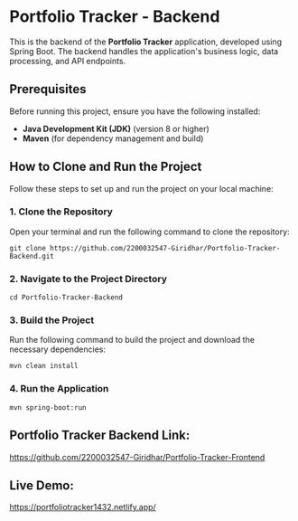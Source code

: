 # Portfolio Tracker - Backend

This is the backend of the **Portfolio Tracker** application, developed using Spring Boot. The backend handles the application's business logic, data processing, and API endpoints.

## Prerequisites

Before running this project, ensure you have the following installed:

- **Java Development Kit (JDK)** (version 8 or higher)
- **Maven** (for dependency management and build)

## How to Clone and Run the Project

Follow these steps to set up and run the project on your local machine:

### 1. Clone the Repository

Open your terminal and run the following command to clone the repository:

```git clone https://github.com/2200032547-Giridhar/Portfolio-Tracker-Backend.git```

### 2. Navigate to the Project Directory

```cd Portfolio-Tracker-Backend```

### 3. Build the Project

Run the following command to build the project and download the necessary dependencies:

```mvn clean install```

### 4. Run the Application
```mvn spring-boot:run```

## Portfolio Tracker Backend Link:
https://github.com/2200032547-Giridhar/Portfolio-Tracker-Frontend


## Live Demo:
https://portfoliotracker1432.netlify.app/
